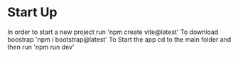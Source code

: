# Start Up
In order to start a new project run 'npm create vite@latest'
To download boostrap 'npm i bootstrap@latest'
To Start the app cd to the main folder and then run 'npm run dev'